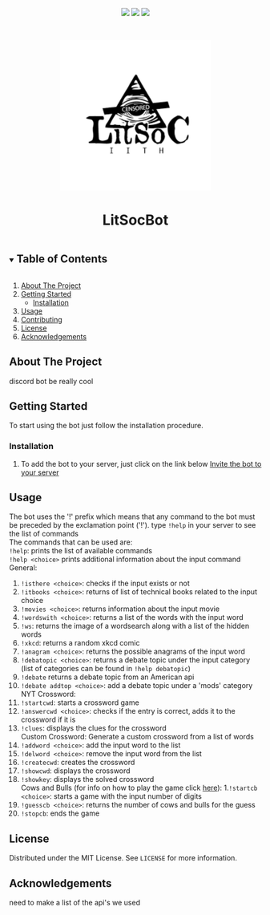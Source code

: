 <!--
*** Thanks for checking out the Best-README-Template. If you have a suggestion
*** that would make this better, please fork the repo and create a pull request
*** or simply open an issue with the tag "enhancement".
*** Thanks again! Now go create something AMAZING! :D
***
***
***
*** To avoid retyping too much info. Do a search and replace for the following:
*** github_username, repo_name, twitter_handle, email, project_title, project_description
-->



<!-- PROJECT SHIELDS -->
<!--
*** I'm using markdown "reference style" links for readability.
*** Reference links are enclosed in brackets [ ] instead of parentheses ( ).
*** See the bottom of this document for the declaration of the reference variables
*** for contributors-url, forks-url, etc. This is an optional, concise syntax you may use.
*** https://www.markdownguide.org/basic-syntax/#reference-style-links
-->

<!-- [![Contributors][contributors-shield]][contributors-url]
[![Issues][issues-shield]][issues-url]
[![Commits](https://img.shields.io/github/commit-activity/m/LitSocBot/LitSocBot?style=for-the-badge)][commit-activity-url]
[![MIT License][license-shield]][license-url] -->
<!-- [![Forks][forks-shield]][forks-url] -->
<!-- [![Stargazers][stars-shield]][stars-url] -->


<p align="center">
    <a href= "https://github.com/LitSocBot/LitSocBot/graphs/contributors" alt="Contributors">
        <img src= "https://img.shields.io/github/contributors/LitSocBot/LitSocBot.svg?style=for-the-badge" /></a>
    <a href= "https://github.com/LitSocBot/LitSocBot/issues" alt="Issues">
        <img src= "https://img.shields.io/github/issues/LitSocBot/LitSocBot.svg?style=for-the-badge&color=yellow" /></a>
    <a href= "https://github.com/LitSocBot/LitSocBot/commits" alt="Contributors">
        <img src= "https://img.shields.io/github/commit-activity/w/LitSocBot/LitSocBot?style=for-the-badge" /></a>
</p>
  

<!-- PROJECT LOGO -->
<br />
<p align="center">
  <a href="https://github.com/LitSocBot/LitSocBot">
    <img src="Logo.png" alt="Logo" width="300" height="300">
  </a>

  <h1 align="center">LitSocBot</h3>

<!--   <p align="center">
    A discord bot for any literary society
    <br />
    <a href="https://github.com/github_username/repo_name"><strong>Explore the docs »</strong></a>
    <br />
    <br />
    <a href="https://github.com/github_username/repo_name">View Demo</a>
    ·
    <a href="https://github.com/github_username/repo_name/issues">Report Bug</a>
    ·
    <a href="https://github.com/github_username/repo_name/issues">Request Feature</a>
  </p>
</p> -->



<!-- TABLE OF CONTENTS -->
<details open="open">
  <summary><h2 style="display: inline-block">Table of Contents</h2></summary>
  <ol>
    <li>
      <a href="#about-the-project">About The Project</a>
    </li>
    <li>
      <a href="#getting-started">Getting Started</a>
      <ul>
        <li><a href="#installation">Installation</a></li>
      </ul>
    </li>
    <li><a href="#usage">Usage</a></li>
    <li><a href="#contributing">Contributing</a></li>
    <li><a href="#license">License</a></li>
    <li><a href="#acknowledgements">Acknowledgements</a></li>
  </ol>
</details>



<!-- ABOUT THE PROJECT -->
## About The Project

<!-- [![Product Name Screen Shot][product-screenshot]](https://example.com) -->

discord bot be really cool


<!-- GETTING STARTED -->
## Getting Started

To start using the bot just follow the installation procedure.

### Installation

1. To add the bot to your server, just click on the link below
[Invite the bot to your server](https://discord.com/channels/856584011434688522/858053945695404042/860797214141972531 "LitSocBot's Invite Link")


<!-- USAGE EXAMPLES -->
## Usage
The bot uses the '!' prefix which means that any command to the bot must be preceded by the exclamation point ('!').
type ```!help``` in your server to see the list of commands   
The commands that can be used are:  
```!help```: prints the list of available commands  
```!help <choice>``` prints additional information about the input command   
General:
1. ```!isthere <choice>```: checks if the input exists or not
2. ```!itbooks <choice>```: returns of list of technical books related to the input choice 
3. ```!movies <choice>```: returns information about the input movie 
4. ```!wordswith <choice>```: returns a list of the words with the input word 
5. ```!ws```: returns the image of a wordsearch along with a list of the hidden words
6. ```!xkcd```: returns a random xkcd comic
7. ```!anagram <choice>```: returns the possible anagrams of the input word 
8. ```!debatopic <choice>```: returns a debate topic under the input category (list of categories can be found in ```!help debatopic```)
9. ```!debate``` returns a debate topic from an American api 
10. ```!debate addtop <choice>```: add a debate topic under a 'mods' category    
NYT Crossword:
1. ```!startcwd```: starts a crossword game
2. ```!answercwd <choice>```: checks if the entry is correct, adds it to the crossword if it is
3. ```!clues```: displays the clues for the crossword    
Custom Crossword: Generate a custom crossword from a list of words
1. ```!addword <choice>```: add the input word to the list
2. ```!delword <choice>```: remove the input word from the list
3. ```!createcwd```: creates the crossword
4.  ```!showcwd```: displays the crossword
5. ```!showkey```: displays the solved crossword      
Cows and Bulls (for info on how to play the game click [here](https://en.wikipedia.org/wiki/Bulls_and_Cows)):
1.```!startcb <choice>```: starts a game with the input number of digits 
2. ```!guesscb <choice>```: returns the number of cows and bulls for the guess
3. ```!stopcb```: ends the game

<!-- CONTRIBUTING -->
<!-- ## Contributing

Contributions are what make the open source community such an amazing place to be learn, inspire, and create. Any contributions you make are **greatly appreciated**.

1. Fork the Project
2. Create your Feature Branch (`git checkout -b feature/AmazingFeature`)
3. Commit your Changes (`git commit -m 'Add some AmazingFeature'`)
4. Push to the Branch (`git push origin feature/AmazingFeature`)
5. Open a Pull Request -->



<!-- LICENSE -->
## License

Distributed under the MIT License. See `LICENSE` for more information.

<!-- ACKNOWLEDGEMENTS -->
## Acknowledgements

need to make a list of the api's we used





<!-- MARKDOWN LINKS & IMAGES -->
<!-- https://www.markdownguide.org/basic-syntax/#reference-style-links -->
[contributors-shield]: https://img.shields.io/github/contributors/LitSocBot/LitSocBot.svg?style=for-the-badge
[contributors-url]: https://github.com/LitSocBot/LitSocBot/graphs/contributors
[forks-shield]: https://img.shields.io/github/forks/LitSocBot/LitSocBot.svg?style=for-the-badge
[forks-url]: https://github.com/LitSocBot/LitSocBot/network/members
[stars-shield]: https://img.shields.io/github/stars/LitSocBot/LitSocBot.svg?style=for-the-badge
[stars-url]: https://github.com/LitSocBot/LitSocBot/stargazers
[issues-shield]: https://img.shields.io/github/issues/LitSocBot/LitSocBot.svg?style=for-the-badge
[issues-url]: https://github.com/LitSocBot/LitSocBot/issues
[license-shield]: https://img.shields.io/github/license/LitSocBot/LitSocBot.svg?style=for-the-badge
[license-url]: https://github.com/LitSocBot/LitSocBot/blob/master/LICENSE.txt
[linkedin-shield]: https://img.shields.io/badge/-LinkedIn-black.svg?style=for-the-badge&logo=linkedin&colorB=555
[linkedin-url]: https://linkedin.com/in/LitSocBot
[commit-activity-shield]: https://img.shields.io/github/commit-activity/m/LitSocBot/LitSocBot?style=for-the-badge
[commit-activity-url]: https://github.com/LitSocBot/LitSocBot/commits
